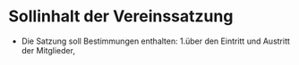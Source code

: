# Sollinhalt der Vereinssatzung

- Die Satzung soll Bestimmungen enthalten: 1.über den Eintritt und Austritt der Mitglieder,


